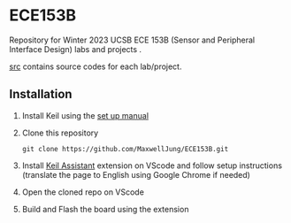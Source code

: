 ECE153B
===========

Repository for Winter 2023 UCSB ECE 153B (Sensor and Peripheral Interface Design) labs and projects .

[src](./src/) contains source codes for each lab/project.


Installation
----------

1. Install Keil using the [set up manual](./lab_manuals/ECE153B_Labs_Getting_Started_W23.pdf)

2. Clone this repository

    ```console
    git clone https://github.com/MaxwellJung/ECE153B.git
    ```

3. Install [Keil Assistant](https://marketplace.visualstudio.com/items?itemName=CL.keil-assistant) extension on VScode and follow setup instructions (translate the page to English using Google Chrome if needed)

4. Open the cloned repo on VScode

5. Build and Flash the board using the extension